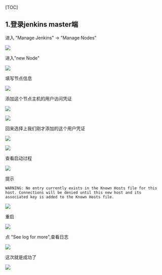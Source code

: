 [TOC]



## 1.登录jenkins master端



进入 "Manage Jenkins" -> "Manage Nodes"

![](imgs/DeepinScreenshot_select-area_20191025104301.png)

进入"new Node"

![](imgs/DeepinScreenshot_select-area_20191025104831.png)



填写节点信息

![](imgs/DeepinScreenshot_select-area_20191203094034.png)

添加这个节点主机的用户访问凭证

![](imgs/DeepinScreenshot_select-area_20191203100831.png)

![](imgs/DeepinScreenshot_select-area_20191203100600.png)



回来选择上我们刚才添加的这个用户凭证

![](imgs/DeepinScreenshot_select-area_20191203101017.png)

![](imgs/DeepinScreenshot_select-area_20191203101340.png)



查看启动过程

![](imgs/DeepinScreenshot_select-area_20191203104506.png)

提示

```
WARNING: No entry currently exists in the Known Hosts file for this host. Connections will be denied until this new host and its associated key is added to the Known Hosts file.
```



![](imgs/DeepinScreenshot_select-area_20191203104911.png)

重启

![](imgs/DeepinScreenshot_select-area_20191203105100.png)



点 "See log for more",查看日志

![](imgs/DeepinScreenshot_select-area_20191203105018.png)

这次就是成功了

![](imgs/DeepinScreenshot_select-area_20191203105201.png)

